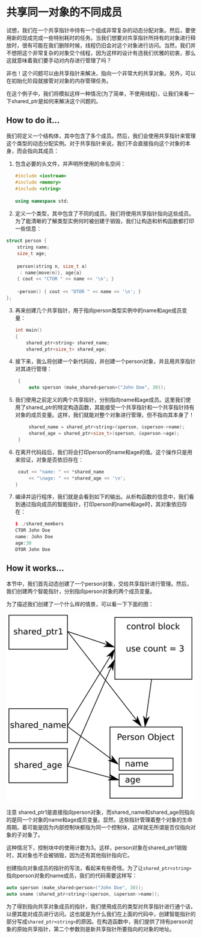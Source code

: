 # 共享同一对象的不同成员

试想，我们在一个共享指针中持有一个组成非常复杂的动态分配对象。然后，要使用新的现成完成一些特别耗时的任务。当我们想要对共享指针所持有的对象进行释放时，很有可能在我们删除时候，线程仍旧会对这个对象进行访问。当然，我们并不想把这个非常复杂的对象交个线程，因为这样的设计有违我们优雅的初衷，那么这就意味着我们要手动对内存进行管理了吗？

非也！这个问题可以由共享指针来解决，指向一个非常大的共享对象。另外，可以在初始化阶段就接管对对象的内存管理任务。

在这个例子中，我们将模拟这样一种情况(为了简单，不使用线程)，让我们来看一下shared_ptr是如何来解决这个问题的。

## How to do it...

我们将定义一个结构体，其中包含了多个成员。然后，我们会使用共享指针来管理这个类型的动态分配实例。对于共享指针来说，我们不会直接指向这个对象的本身，而会指向其成员：

1. 包含必要的头文件，并声明所使用的命名空间：

   ```c++
   #include <iostream>
   #include <memory>
   #include <string>
   
   using namespace std;
   ```

2.  定义一个类型，其中包含了不同的成员。我们将使用共享指针指向这些成员。为了能清晰的了解类型实例何时被创建于销毁，我们让构造和析构函数都打印一些信息：

   ```c++
   struct person {
       string name;
       size_t age;
       
       person(string n, size_t a)
       	: name{move(n)}, age{a}
       { cout << "CTOR " << name << '\n'; }
       
       ~person() { cout << "DTOR " << name << '\n'; }
   };
   ```

3. 再来创建几个共享指针，用于指向person类型实例中的name和age成员变量：

   ```c++
   int main()
   {
       shared_ptr<string> shared_name;
       shared_ptr<size_t> shared_age;
   ```

4. 接下来，我么将创建一个新代码段，并创建一个person对象，并且用共享指针对其进行管理：

   ```c++
   	{
   		auto sperson (make_shared<person>("John Doe", 30));
   ```

5. 我们使用之前定义的两个共享指针，分别指向name和age成员。这里我们使用了shared_ptr的特定构造函数，其能接受一个共享指针和一个共享指针持有对象的成员变量。这样，我们就能对整个对象进行管理，但不指向其本身了！

   ```c++
   		shared_name = shared_ptr<string>(sperson, &sperson->name);
   		shared_age = shared_ptr<size_t>(sperson, &sperson->age);
   	}
   ```

6. 在离开代码段后，我们将会打印person的name和age的值。这个操作只是用来验证，对象是否依旧存在：

   ```c++ 
   	cout << "name: " << *shared_name
   		<< "\nage: " << *shared_age << '\n';
   }	
   ```

7. 编译并运行程序，我们就是会看到如下的输出。从析构函数的信息中，我们看到通过指向成员的智能指针，打印person的name和age时，其对象依旧存在：

   ```c++
   $ ./shared_members
   CTOR John Doe
   name: John Doe
   age:30
   DTOR John Doe
   ```

## How it works...

本节中，我们首先动态创建了一个person对象，交给共享指针进行管理。然后，我们创建两个智能指针，分别指向person对象的两个成员变量。

为了描述我们创建了一个什么样的情景，可以看一下下面的图：

![](../../images/chapter8/8-12-1.png)

注意 shared_ptr1是直接指向person对象，而shared_name和shared_age则指向的是同一个对象的name和age成员变量。显然，这些指针管理着整个对象的生命周期。着可能是因为内部控制块都指为同一个控制块，这样就无所谓是否仅指向对象的子对象了。

这种情况下，控制块中的使用计数为3。这样，person对象在shared_ptr1销毁时，其对象也不会被销毁，因为还有其他指针指向它。

创建指向对象成员的指针的写法，看起来有些奇怪。为了让`shared_ptr<string>`指向person对象的name成员，我们的代码需要这样写：

```c++
auto sperson (make_shared<person>("John Doe", 30));
auto sname (shared_ptr<string>(sperson, &sperson->name));
```

为了得到指向共享对象成员的指针，我们使用成员的类型对共享指针进行通个话，以便其能对成员进行访问。这也就是为什么我们在上面的代码中，创建智能指针的部分写成`shared_ptr<string>`的原因。在构造函数中，我们提供了持有person对象的原始共享指针，第二个参数则是新共享指针所要指向的对象的地址。